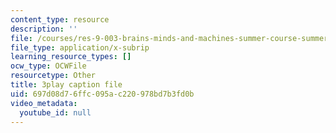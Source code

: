 ```yaml
---
content_type: resource
description: ''
file: /courses/res-9-003-brains-minds-and-machines-summer-course-summer-2015/697d08d76ffc095ac220978bd7b3fd0b_8PcPpVQK7N8.srt
file_type: application/x-subrip
learning_resource_types: []
ocw_type: OCWFile
resourcetype: Other
title: 3play caption file
uid: 697d08d7-6ffc-095a-c220-978bd7b3fd0b
video_metadata:
  youtube_id: null
---
```

